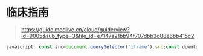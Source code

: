 # [临床指南](https://guide.medlive.cn/)

> https://guide.medlive.cn/cloud/guide/view?id=9005&sub_type=3&file_id=e7147a21bb94f707dbb3d88e6bb415c2

```js
javascript: const src=document.querySelector('iframe').src;const downloadUrl=src.substring(80);const target=decodeURIComponent(downloadUrl);const news=target.substring(0,target.length-9);console.log('news: ',news);window.open(news,'_blank');
```